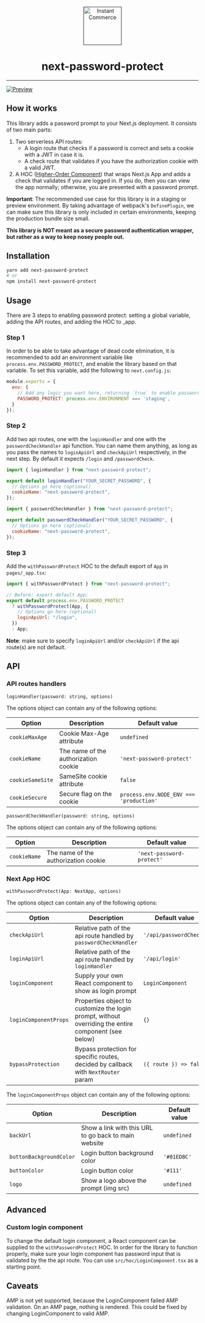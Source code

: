 <p align="center">
  <a aria-label="Instant Commerce logo" href="" target="_blank" align="center">
    <img src="https://avatars.githubusercontent.com/u/93975473" alt="Instant Commerce" width="100">
  </a>
  <h1 align="center">next-password-protect</h1>
</p>

---

[![Preview](https://user-images.githubusercontent.com/19343479/110955791-3da56480-834a-11eb-9e7c-6b17621ba346.png)](https://user-images.githubusercontent.com/19343479/114987129-1a179180-9e95-11eb-9508-6c514f671ca9.mov)

## How it works

This library adds a password prompt to your Next.js deployment. It consists of two main parts:
1. Two serverless API routes:
   - A login route that checks if a password is correct and sets a cookie with a JWT in case it is.
   - A check route that validates if you have the authorization cookie with a valid JWT.
2. A HOC ([Higher-Order Component](https://reactjs.org/docs/higher-order-components.html)) that wraps Next.js App and adds a check that validates if you are logged in. If you do, then you can view the app normally; otherwise, you are presented with a password prompt.

**Important**: The recommended use case for this library is in a staging or preview environment. By taking advantage of webpack's `DefinePlugin`, we can make sure this library is only included in certain environments, keeping the production bundle size small.

**This library is NOT meant as a secure password authentication wrapper, but rather as a way to keep nosey people out.**

## Installation

```sh
yarn add next-password-protect
# or
npm install next-password-protect
```

## Usage

There are 3 steps to enabling password protect: setting a global variable, adding the API routes, and adding the HOC to \_app.

### Step 1

In order to be able to take advantage of dead code elimination, it is recommended to add an environment variable like `process.env.PASSWORD_PROTECT`, and enable the library based on that variable. To set this variable, add the following to `next.config.js`:

```javascript
module.exports = {
  env: {
    // Add any logic you want here, returning `true` to enable password protect.
    PASSWORD_PROTECT: process.env.ENVIRONMENT === 'staging',
  }
});
```

### Step 2

Add two api routes, one with the `loginHandler` and one with the `passwordCheckHandler` api function. You can name them anything, as long as you pass the names to `loginApiUrl` and `checkApiUrl` respectively, in the next step. By default it expects `/login` and `/passwordCheck`.

```javascript
import { loginHandler } from "next-password-protect";

export default loginHandler("YOUR_SECRET_PASSWORD", {
  // Options go here (optional)
  cookieName: "next-password-protect",
});
```

```javascript
import { passwordCheckHandler } from "next-password-protect";

export default passwordCheckHandler("YOUR_SECRET_PASSWORD", {
  // Options go here (optional)
  cookieName: "next-password-protect",
});
```

### Step 3

Add the `withPasswordProtect` HOC to the default export of `App` in `pages/_app.tsx`:

```javascript
import { withPasswordProtect } from "next-password-protect";

// Before: export default App;
export default process.env.PASSWORD_PROTECT
  ? withPasswordProtect(App, {
    // Options go here (optional)
    loginApiUrl: "/login",
  })
  : App;
```

**Note**: make sure to specify `loginApiUrl` and/or `checkApiUrl` if the api route(s) are not default.

## API

### API routes handlers
```loginHandler(password: string, options)```

The options object can contain any of the following options:

Option | Description | Default value
------ | ----------- | -------------
`cookieMaxAge`| Cookie Max-Age attribute | `undefined`
`cookieName`| The name of the authorization cookie | `'next-password-protect'`
`cookieSameSite`| SameSite cookie attribute | `false`
`cookieSecure`| Secure flag on the cookie | `process.env.NODE_ENV === 'production'`

```passwordCheckHandler(password: string, options)```

The options object can contain any of the following options:

Option | Description | Default value
------ | ----------- | -------------
`cookieName`| The name of the authorization cookie | `'next-password-protect'`


### Next App HOC
```withPasswordProtect(App: NextApp, options)```

The options object can contain any of the following options:

Option | Description | Default value
------ | ----------- | -------------
`checkApiUrl`| Relative path of the api route handled by `passwordCheckHandler` | `'/api/passwordCheck'`
`loginApiUrl`| Relative path of the api route handled by `loginHandler` | `'/api/login'`
`loginComponent`| Supply your own React component to show as login prompt | `LoginComponent`
`loginComponentProps`| Properties object to customize the login prompt, without overriding the entire component (see below) | `{}`
`bypassProtection`| Bypass protection for specific routes, decided by callback with `NextRouter` param | `({ route }) => false`

The `loginComponentProps` object can contain any of the following options:

Option | Description | Default value
------ | ----------- | -------------
`backUrl`| Show a link with this URL to go back to main website | `undefined`
`buttonBackgroundColor`| Login button background color | `'#01EDBC'`
`buttonColor`| Login button color | `'#111'`
`logo` | Show a logo above the prompt (img src) | `undefined`

## Advanced

### Custom login component

To change the default login component, a React component can be supplied to the `withPasswordProtect` HOC. In order for the library to function properly, make sure your login component has password input that is validated by the the api route.
You can use `src/hoc/LoginComponent.tsx` as a starting point.

## Caveats

AMP is not yet supported, because the LoginComponent failed AMP validation. On an AMP page, nothing is rendered. This could be fixed by changing LoginComponent to valid AMP.
